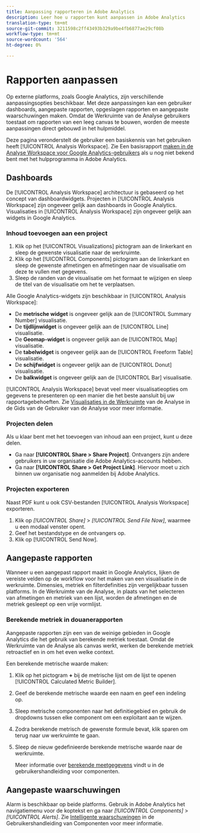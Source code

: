 ```yaml
---
title: Aanpassing rapporteren in Adobe Analytics
description: Leer hoe u rapporten kunt aanpassen in Adobe Analytics
translation-type: tm+mt
source-git-commit: 3211598c2ff43493b329a9be4fb6877ae29cf08b
workflow-type: tm+mt
source-wordcount: '564'
ht-degree: 0%

---
```



# Rapporten aanpassen

Op externe platforms, zoals Google Analytics, zijn verschillende aanpassingsopties beschikbaar. Met deze aanpassingen kan een gebruiker dashboards, aangepaste rapporten, opgeslagen rapporten en aangepaste waarschuwingen maken. Omdat de Werkruimte van de Analyse gebruikers toestaat om rapporten van een leeg canvas te bouwen, worden de meeste aanpassingen direct gebouwd in het hulpmiddel.

Deze pagina veronderstelt de gebruiker een basiskennis van het gebruiken heeft [!UICONTROL Analysis Workspace]. Zie Een basisrapport [maken in de Analyse Workspace voor Google Analytics-gebruikers](reports/create-report.md) als u nog niet bekend bent met het hulpprogramma in Adobe Analytics.

## Dashboards

De [!UICONTROL Analysis Workspace] architectuur is gebaseerd op het concept van dashboardwidgets. Projecten in [!UICONTROL Analysis Workspace] zijn ongeveer gelijk aan dashboards in Google Analytics. Visualisaties in [!UICONTROL Analysis Workspace] zijn ongeveer gelijk aan widgets in Google Analytics.

### Inhoud toevoegen aan een project

1. Klik op het [!UICONTROL Visualizations] pictogram aan de linkerkant en sleep de gewenste visualisatie naar de werkruimte.
2. Klik op het [!UICONTROL Components] pictogram aan de linkerkant en sleep de gewenste afmetingen en afmetingen naar de visualisatie om deze te vullen met gegevens.
3. Sleep de randen van de visualisatie om het formaat te wijzigen en sleep de titel van de visualisatie om het te verplaatsen.

Alle Google Analytics-widgets zijn beschikbaar in [!UICONTROL Analysis Workspace]:

* De **metrische widget** is ongeveer gelijk aan de [!UICONTROL Summary Number] visualisatie.
* De **tijdlijnwidget** is ongeveer gelijk aan de [!UICONTROL Line] visualisatie.
* De **Geomap-widget** is ongeveer gelijk aan de [!UICONTROL Map] visualisatie.
* De **tabelwidget** is ongeveer gelijk aan de [!UICONTROL Freeform Table] visualisatie.
* De **schijfwidget** is ongeveer gelijk aan de [!UICONTROL Donut] visualisatie.
* De **balkwidget** is ongeveer gelijk aan de [!UICONTROL Bar] visualisatie.

[!UICONTROL Analysis Workspace] bevat veel meer visualisatieopties om gegevens te presenteren op een manier die het beste aansluit bij uw rapportagebehoeften. Zie [Visualisaties in de Werkruimte](/help/analyze/analysis-workspace/visualizations/freeform-analysis-visualizations.md) van de Analyse in de Gids van de Gebruiker van de Analyse voor meer informatie.

### Projecten delen

Als u klaar bent met het toevoegen van inhoud aan een project, kunt u deze delen.

* Ga naar **[!UICONTROL Share > Share Project]**. Ontvangers zijn andere gebruikers in uw organisatie die Adobe Analytics-accounts hebben.
* Ga naar **[!UICONTROL Share > Get Project Link]**. Hiervoor moet u zich binnen uw organisatie nog aanmelden bij Adobe Analytics.

### Projecten exporteren

Naast PDF kunt u ook CSV-bestanden [!UICONTROL Analysis Workspace] exporteren.

1. Klik op *[!UICONTROL Share]* > *[!UICONTROL Send File Now]*, waarmee u een modaal venster opent.
2. Geef het bestandstype en de ontvangers op.
3. Klik op [!UICONTROL Send Now].

## Aangepaste rapporten

Wanneer u een aangepast rapport maakt in Google Analytics, lijken de vereiste velden op de workflow voor het maken van een visualisatie in de werkruimte. Dimensies, metriek en filterdefinities zijn vergelijkbaar tussen platforms. In de Werkruimte van de Analyse, in plaats van het selecteren van afmetingen en metriek van een lijst, worden de afmetingen en de metriek gesleept op een vrije vormlijst.

### Berekende metriek in douanerapporten

Aangepaste rapporten zijn een van de weinige gebieden in Google Analytics die het gebruik van berekende metriek toestaat. Omdat de Werkruimte van de Analyse als canvas werkt, werken de berekende metriek retroactief en in om het even welke context.

Een berekende metrische waarde maken:

1. Klik op het pictogram **+** bij de metrische lijst om de lijst te openen [!UICONTROL Calculated Metric Builder].
2. Geef de berekende metrische waarde een naam en geef een indeling op.
3. Sleep metrische componenten naar het definitiegebied en gebruik de dropdowns tussen elke component om een exploitant aan te wijzen.
4. Zodra berekende metrisch de gewenste formule bevat, klik sparen om terug naar uw werkruimte te gaan.
5. Sleep de nieuw gedefinieerde berekende metrische waarde naar de werkruimte.

   Meer informatie over [berekende meetgegevens](/help/components/c-variables/c-metrics/calculated-metric.md) vindt u in de gebruikershandleiding voor componenten.

## Aangepaste waarschuwingen

Alarm is beschikbaar op beide platforms. Gebruik in Adobe Analytics het navigatiemenu voor de koptekst en ga naar *[!UICONTROL Components]* > *[!UICONTROL Alerts]*. Zie [Intelligente waarschuwingen](/help/components/c-alerts/intellligent-alerts.md) in de Gebruikershandleiding van Componenten voor meer informatie.
